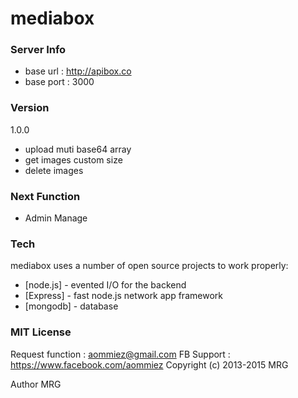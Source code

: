 # mediabox
### Server Info
- base url : http://apibox.co
- base port : 3000

### Version
1.0.0
- upload muti base64 array
- get images custom size
- delete images

### Next Function

- Admin Manage

### Tech

mediabox uses a number of open source projects to work properly:
* [node.js] - evented I/O for the backend
* [Express] - fast node.js network app framework
* [mongodb] - database

### MIT License

Request function : aommiez@gmail.com
FB Support : https://www.facebook.com/aommiez
Copyright (c) 2013-2015 MRG

Author MRG
